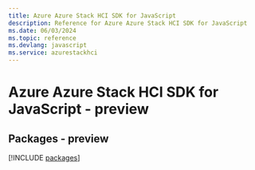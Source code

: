 ```yaml
---
title: Azure Azure Stack HCI SDK for JavaScript
description: Reference for Azure Azure Stack HCI SDK for JavaScript
ms.date: 06/03/2024
ms.topic: reference
ms.devlang: javascript
ms.service: azurestackhci
---
```

# Azure Azure Stack HCI SDK for JavaScript - preview
## Packages - preview
[!INCLUDE [packages](azure-stack-hci-index.md)]